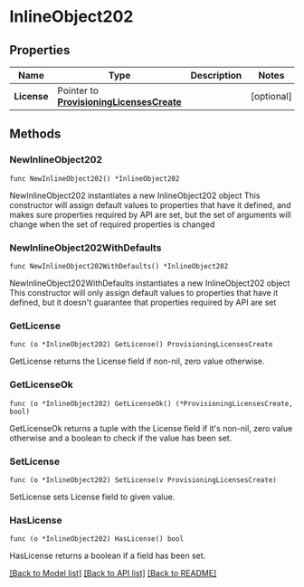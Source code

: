 # InlineObject202

## Properties

Name | Type | Description | Notes
------------ | ------------- | ------------- | -------------
**License** | Pointer to [**ProvisioningLicensesCreate**](provisioningLicensesCreate.md) |  | [optional] 

## Methods

### NewInlineObject202

`func NewInlineObject202() *InlineObject202`

NewInlineObject202 instantiates a new InlineObject202 object
This constructor will assign default values to properties that have it defined,
and makes sure properties required by API are set, but the set of arguments
will change when the set of required properties is changed

### NewInlineObject202WithDefaults

`func NewInlineObject202WithDefaults() *InlineObject202`

NewInlineObject202WithDefaults instantiates a new InlineObject202 object
This constructor will only assign default values to properties that have it defined,
but it doesn't guarantee that properties required by API are set

### GetLicense

`func (o *InlineObject202) GetLicense() ProvisioningLicensesCreate`

GetLicense returns the License field if non-nil, zero value otherwise.

### GetLicenseOk

`func (o *InlineObject202) GetLicenseOk() (*ProvisioningLicensesCreate, bool)`

GetLicenseOk returns a tuple with the License field if it's non-nil, zero value otherwise
and a boolean to check if the value has been set.

### SetLicense

`func (o *InlineObject202) SetLicense(v ProvisioningLicensesCreate)`

SetLicense sets License field to given value.

### HasLicense

`func (o *InlineObject202) HasLicense() bool`

HasLicense returns a boolean if a field has been set.


[[Back to Model list]](../README.md#documentation-for-models) [[Back to API list]](../README.md#documentation-for-api-endpoints) [[Back to README]](../README.md)


